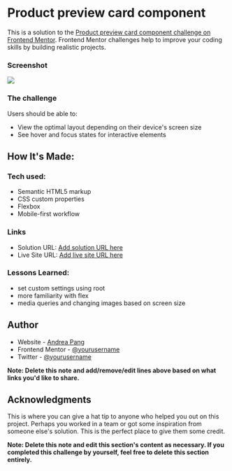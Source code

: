 # Product preview card component

This is a solution to the [Product preview card component challenge on Frontend Mentor](https://www.frontendmentor.io/challenges/product-preview-card-component-GO7UmttRfa). Frontend Mentor challenges help to improve your coding skills by building realistic projects. 

### Screenshot

![](./screenshot.jpg)

### The challenge

Users should be able to:

- View the optimal layout depending on their device's screen size
- See hover and focus states for interactive elements

## How It's Made:

### Tech used:

- Semantic HTML5 markup
- CSS custom properties
- Flexbox
- Mobile-first workflow

### Links

- Solution URL: [Add solution URL here](https://your-solution-url.com)
- Live Site URL: [Add live site URL here](https://your-live-site-url.com)

### Lessons Learned:

- set custom settings using root
- more familiarity with flex
- media queries and changing images based on screen size

## Author

- Website - [Andrea Pang](https://andreapang.netlify.app)
- Frontend Mentor - [@yourusername](https://www.frontendmentor.io/profile/yourusername)
- Twitter - [@yourusername](https://www.twitter.com/yourusername)

**Note: Delete this note and add/remove/edit lines above based on what links you'd like to share.**

## Acknowledgments

This is where you can give a hat tip to anyone who helped you out on this project. Perhaps you worked in a team or got some inspiration from someone else's solution. This is the perfect place to give them some credit.

**Note: Delete this note and edit this section's content as necessary. If you completed this challenge by yourself, feel free to delete this section entirely.**

